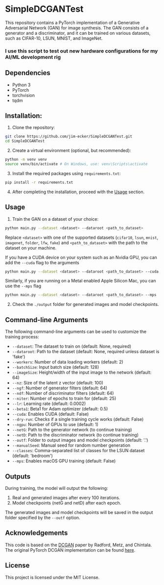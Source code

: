 # SimpleDCGANTest

This repository contains a PyTorch implementation of a Generative Adversarial Network (GAN) for image synthesis. The GAN consists of a generator and a discriminator, and it can be trained on various datasets, such as CIFAR-10, LSUN, MNIST, and ImageNet.

### I use this script to test out new hardware configurations for my AI/ML development rig

## Dependencies

- Python 3
- PyTorch
- torchvision
- tqdm

## Installation:

1. Clone the repository:

```bash
git clone https://github.com/jim-ecker/SimpleDCGANTest.git
cd SimpleDCGANTest
```

2. Create a virtual environment (optional, but recommended):

  ```bash
  python -m venv venv
  source venv/bin/activate # On Windows, use: venv\Scripts\activate
  ```
  
3. Install the required packages using `requirements.txt`:
  ```bash
  pip install -r requirements.txt
  ```

4. After completing the installation, proceed with the [Usage](#usage) section.

## Usage

1. Train the GAN on a dataset of your choice:

```bash
python main.py --dataset <dataset> --dataroot <path_to_dataset>
```

Replace `<dataset>` with one of the supported datasets (`cifar10`, `lsun`, `mnist`, `imagenet`, `folder`, `lfw`, `fake`) and `<path_to_dataset>` with the path to the dataset on your machine.

If you have a CUDA device on your system such as an Nvidia GPU, you can add the `--cuda` flag to the arguments

```bash
python main.py --dataset <dataset> --dataroot <path_to_dataset> --cuda
```

Similarly, if you are running on a Metal enabled Apple Silicon Mac, you can use the `--mps` flag

```bash
python main.py --dataset <dataset> --dataroot <path_to_dataset> --mps
```

2. Check the `./output` folder for generated images and model checkpoints.

## Command-line Arguments

The following command-line arguments can be used to customize the training process:

- `--dataset`: The dataset to train on (default: None, required)
- `--dataroot`: Path to the dataset (default: None, required unless dataset is 'fake')
- `--workers`: Number of data loading workers (default: 2)
- `--batchSize`: Input batch size (default: 128)
- `--imageSize`: Height/width of the input image to the network (default: 64)
- `--nz`: Size of the latent z vector (default: 100)
- `--ngf`: Number of generator filters (default: 64)
- `--ndf`: Number of discriminator filters (default: 64)
- `--niter`: Number of epochs to train for (default: 25)
- `--lr`: Learning rate (default: 0.0002)
- `--beta1`: Beta1 for Adam optimizer (default: 0.5)
- `--cuda`: Enables CUDA (default: False)
- `--dry-run`: Checks if a single training cycle works (default: False)
- `--ngpu`: Number of GPUs to use (default: 1)
- `--netG`: Path to the generator network (to continue training)
- `--netD`: Path to the discriminator network (to continue training)
- `--outf`: Folder to output images and model checkpoints (default: '.')
- `--manualSeed`: Manual seed for random number generation
- `--classes`: Comma-separated list of classes for the LSUN dataset (default: 'bedroom')
- `--mps`: Enables macOS GPU training (default: False)

## Outputs

During training, the model will output the following:

1. Real and generated images after every 100 iterations.
2. Model checkpoints (netG and netD) after each epoch.

The generated images and model checkpoints will be saved in the output folder specified by the `--outf` option.

## Acknowledgements

This code is based on the [DCGAN](https://arxiv.org/abs/1511.06434) paper by Radford, Metz, and Chintala. The original PyTorch DCGAN implementation can be found [here](https://github.com/pytorch/examples/tree/master/dcgan).

## License

This project is licensed under the MIT License.

